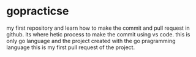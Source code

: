 # gopracticse
my first repository and learn how to make the commit and pull request in github.
its where hetic process to make the commit using vs code.
this is only go language and the project created with the go pragramming language
this is my first pull request of the project.